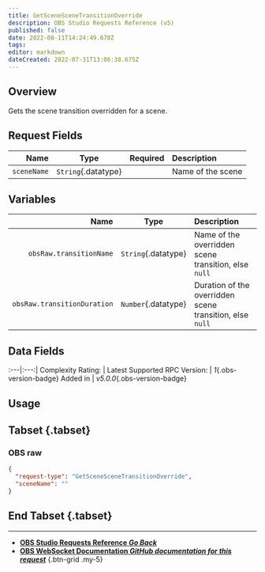 ```yaml
---
title: GetSceneSceneTransitionOverride
description: OBS Studio Requests Reference (v5)
published: false
date: 2022-08-11T14:24:49.670Z
tags: 
editor: markdown
dateCreated: 2022-07-31T13:06:38.675Z
---
```


## Overview
Gets the scene transition overridden for a scene.

## Request Fields
Name | Type | Required| Description |
----:|:----:|:-------:|:------------|
`sceneName` | `String`{.datatype} | <i class="mdi mdi-check-bold"></i> | Name of the scene

## Variables
Name | Type | Description | 
----:|:---------:|:------------|
`obsRaw.transitionName` | `String`{.datatype} | Name of the overridden scene transition, else `null`
`obsRaw.transitionDuration` | `Number`{.datatype} | Duration of the overridden scene transition, else `null`

## Data Fields
:---|:---:|
Complexity Rating: | <span class="stars stars--2"></span>
Latest Supported RPC Version: | *1*{.obs-version-badge}
Added in | *v5.0.0*{.obs-version-badge}

## Usage
## Tabset {.tabset}
### OBS raw
```json
{
  "request-type": "GetSceneSceneTransitionOverride",
  "sceneName": ""
}
```
## End Tabset {.tabset}

---

- [<i class="mdi mdi-chevron-left"></i>**OBS Studio Requests Reference *Go Back***](/en/Broadcasters/OBS/Requests)
- [<i class="mdi mdi-github"></i> **OBS WebSocket Documentation *GitHub documentation for this request***](https://github.com/obsproject/obs-websocket/blob/master/docs/generated/protocol.md#getscenescenetransitionoverride)
{.btn-grid .my-5}